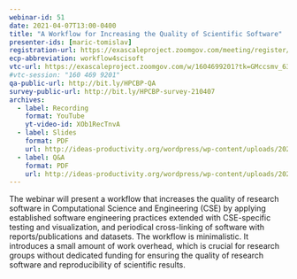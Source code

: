 ```yaml
---
webinar-id: 51
date: 2021-04-07T13:00-0400
title: "A Workflow for Increasing the Quality of Scientific Software"
presenter-ids: [maric-tomislav]
registration-url: https://exascaleproject.zoomgov.com/meeting/register/vJItc--hpzkqG_P54sup0MAZkIED3d7nZ3U
ecp-abbreviation: workflow4scisoft
vtc-url: https://exascaleproject.zoomgov.com/w/1604699201?tk=GMccsmv_63hCpipWE6Ji66tX_VH0TkRaO_FUqV0empo.DQIAAAAAX6XEQRZ4ZGhoamllcVR0cXprRzF1X09aUXJnAAAAAAAAAAAAAAAAAAAAAAAAAAAA&pwd=eFlLdGNCOWQ1b2J1TGFtTXJXdHQwdz09
#vtc-session: "160 469 9201"
qa-public-url: http://bit.ly/HPCBP-QA
survey-public-url: http://bit.ly/HPCBP-survey-210407
archives:
  - label: Recording
    format: YouTube
    yt-video-id: XOb1RecTnvA
  - label: Slides
    format: PDF
    url: http://ideas-productivity.org/wordpress/wp-content/uploads/2021/04/webinar051-workflow4scisoft.pdf
  - label: Q&A
    format: PDF
    url: http://ideas-productivity.org/wordpress/wp-content/uploads/2021/04/webinar051-workflow4scisoft-qa.pdf
---
```

The webinar will present a workflow that increases the quality of research software in Computational Science and Engineering (CSE) by applying established software engineering practices extended with CSE-specific testing and visualization, and periodical cross-linking of software with reports/publications and datasets. The workflow is minimalistic. It introduces a small amount of work overhead, which is crucial for research groups without dedicated funding for ensuring the quality of research software and reproducibility of scientific results.